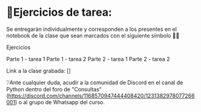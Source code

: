 # 📄Ejercicios de tarea:

Se entregarán individualmente y corresponden a los presentes en el notebook de la clase que sean marcados con el siguiente símbolo 🫴🏻

Ejercicios

Parte 1 - tarea 1
Parte 1 - tarea 2
Parte 2 - tarea 1
Parte 2 - tarea 2

Link a la clase grabada: []

❔Ante cualquier duda, acudir a la comunidad de Discord en el canal de Python dentro del foro de "Consultas" (https://discord.com/channels/1168570947444408420/1231382978077266001) o al grupo de Whatsapp del curso.
